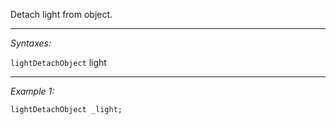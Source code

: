Detach light from object.


---
*Syntaxes:*

`lightDetachObject` light

---
*Example 1:*

```sqf
lightDetachObject _light;
```